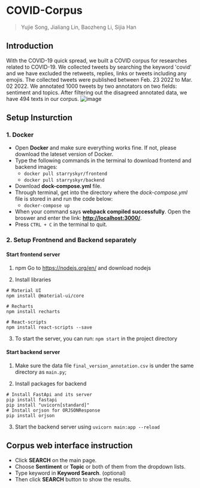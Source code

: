# COVID-Corpus

> Yujie Song, Jialiang Lin, Baozheng Li, Sijia Han

## Introduction

With the COVID-19 quick spread, we built a COVID corpus for researches related to COVID-19. We collected tweets by searching the keyword 'covid' and we have excluded the retweets, replies, links or tweets including any emojis. The collected tweets were published between Feb. 23 2022 to Mar. 02 2022. We annotated 1000 tweets by two annotators on two fields: sentiment and topics. After filtering out the disagreed annotated data, we have 494 texts in our corpus.
![image](https://user-images.githubusercontent.com/52539176/181151007-09ab2c5f-6b98-41ec-8e87-7ef3be7cda98.png)

## Setup Insturction

### 1. Docker

- Open **Docker** and make sure everything works fine. If not, please download the lateset version of Docker.
- Type the following commands in the terminal to download frontend and backend images:
  - ```docker pull starryskyr/frontend```
  - ```docker pull starryskyr/backend```
- Download **dock-compose.yml** file.
- Through terminal, get into the directory where the *dock-compose.yml* file is stored in and run the code below:
  - ```docker-compose up```
- When your command says **webpack <version number>compiled successfully**. Open the broswer and enter the link: **<http://localhost:3000/>**.
- Press ```CTRL + C``` in the terminal to quit.

### 2. Setup Frontnend and Backend separately

#### Start frontend server

1. npm
    Go to <https://nodejs.org/en/> and download nodejs

2. Install libraries

```
# Material UI  
npm install @material-ui/core

# Recharts     
npm install recharts

# React-scripts        
npm install react-scripts --save
```

3. To start the server, you can run: `npm start` in the project directory

#### Start backend server

1. Make sure the data file `final_version_annotation.csv` is under the same directory as `main.py`;

2. Install packages for backend

```
# Install FastApi and its server
pip install fastapi
pip install "uvicorn[standard]"
# Install orjson for ORJSONResponse
pip install orjson
```

3. Start the backend server using `uvicorn main:app --reload`

## Corpus web interface instruction

- Click **SEARCH** on the main page.
- Choose **Sentiment** or **Topic** or both of them from the dropdown lists.
- Type keyword in **Keyword Search**. (optional)
- Then click **SEARCH** button to show the results.
